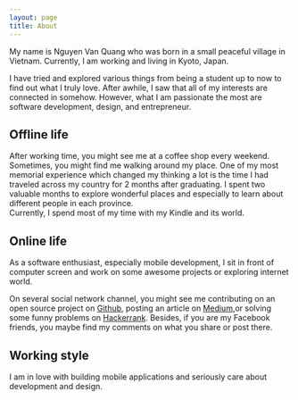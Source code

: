 ```yaml
---
layout: page
title: About
---
```

My name is Nguyen Van Quang who was born in a small peaceful village in Vietnam. Currently, I am working and living in Kyoto, Japan.  

I have tried and explored various things from being a student up to now to find out what I truly love.  After awhile, I saw that all of my interests are connected in somehow. However, what I am passionate the most are software development, design, and entrepreneur.  

## Offline life

After working time, you might see me at a coffee shop every weekend. Sometimes, you might find me walking around my place. One of my most memorial experience which changed my thinking a lot is the time I had traveled across my country for 2 months after graduating. I spent two valuable months to explore wonderful places and especially to learn about different people in each province.  
Currently, I spend most of my time with my Kindle and its world.

## Online life

As a software enthusiast, especially mobile development, I sit in front of computer screen and work on some awesome projects or exploring internet world.  

On several social network channel, you might see me contributing on an open source project on [Github](https://github.com/quangctkm9207), posting an article on [Medium](https://medium.com/@quangctkm9207),or solving some funny problems on [Hackerrank](https://www.hackerrank.com/quangctkm9207). Besides, if you are my Facebook friends, you maybe find my comments on what you share or post there.  

## Working style
I am in love with building mobile applications and seriously care about development and design.
